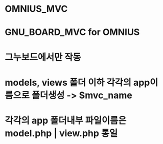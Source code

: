 # OMNIUS_MVC
# GNU_BOARD_MVC for OMNIUS
# 그누보드에서만 작동
# models, views 폴더 이하 각각의 app이름으로 폴더생성 -> $mvc_name
# 각각의 app 폴더내부 파일이름은 model.php | view.php 통일
